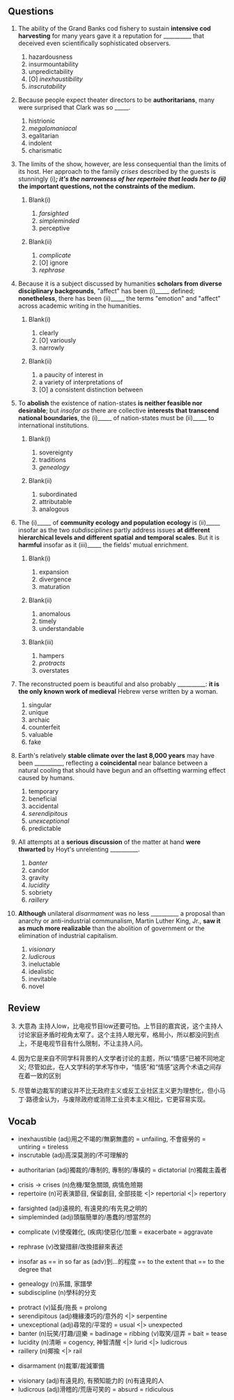 ## Questions

1. The ability of the Grand Banks cod fishery to sustain **intensive cod harvesting** for many years gave it a reputation for __________ that deceived even scientifically sophisticated observers.
	1. hazardousness
	1. insurmountability
	1. unpredictability
	1. [O] *inexhaustibility*
	1. *inscrutability*

2. Because people expect theater directors to be **authoritarians**, many were surprised that Clark was so _____.
	1. histrionic
	1. *megalomaniacal*
	1. egalitarian
	1. indolent
	1. charismatic

3. The limits of the show, however, are less consequential than the limits of its host. Her approach to the family *crises* described by the guests is stunningly (i)_____; it's the **narrowness** of her *repertoire* that leads her to (ii)_____ **the important questions, not the constraints of the medium.**
	1. Blank(i)
		1. *farsighted*
		1. *simpleminded*
		1. perceptive
	
	2. Blank(ii)
		1. *complicate*
		1. [O] ignore
		1. *rephrase*

4. Because it is a subject discussed by humanities **scholars from diverse disciplinary backgrounds**, "affect" has been (i)_____ defined; **nonetheless**, there has been (ii)_____ the terms "emotion" and "affect" across academic writing in the humanities.
	1. Blank(i)
		1. clearly
		1. [O] variously
		1. narrowly
	
	2. Blank(ii)
		1. a paucity of interest in
		1. a variety of interpretations of
		1. [O] a consistent distinction between

5. To **abolish** the existence of nation-states **is neither feasible nor desirable**; but *insofar as* there are collective **interests that transcend national boundaries**, the (i)_____ of nation-states must be (ii)_____ to international institutions.
	1. Blank(i)
		1. sovereignty
		1. traditions
		1. *genealogy*
	
	2. Blank(ii)
		1. subordinated
		1. attributable
		1. analogous

6. The (i)_____ of **community ecology and population ecology** is (ii)_____ insofar as the two *subdisciplines* partly address issues **at different hierarchical levels and different spatial and temporal scales**. But it is **harmful** insofar as it (iii)_____ the fields' mutual enrichment.
	1. Blank(i)
		1. expansion
		1. divergence
		1. maturation
	
	2. Blank(ii)
		1. anomalous
		1. timely
		1. understandable
	
	3. Blank(iii)
		1. hampers
		1. *protracts*
		1. overstates

7. The reconstructed poem is beautiful and also probably __________: **it is the only known work of medieval** Hebrew verse written by a woman.
	1. singular
	1. unique
	1. archaic
	1. counterfeit
	1. valuable
	1. fake

8. Earth's relatively **stable climate over the last 8,000 years** may have been __________, reflecting a **coincidental** near balance between a natural cooling that should have begun and an offsetting warming effect caused by humans.
	1. temporary
	1. beneficial
	1. accidental
	1. *serendipitous*
	1. *unexceptional*
	1. predictable

9. All attempts at a **serious discussion** of the matter at hand **were thwarted** by Hoyt's unrelenting __________.
	1. *banter*
	1. candor
	1. gravity
	1. *lucidity*
	1. sobriety
	1. *raillery*

10. **Although** unilateral *disarmament* was no less __________ a proposal than anarchy or anti-industrial communalism, Martin Luther King, Jr., **saw it as much more realizable** than the abolition of government or the elimination of industrial capitalism.
	1. *visionary*
	1. *ludicrous*
	1. ineluctable
	1. idealistic
	1. inevitable
	1. novel

## Review
3. 大意為 主持人low，比电视节目low还要可怕。上节目的嘉宾说，这个主持人讨论家庭矛盾时视角太窄了。这个主持人眼光窄，格局小，所以都没问到点上，不是电视节目有什么限制，不让主持人问。

4. 因为它是来自不同学科背景的人文学者讨论的主题，所以“情感”已被不同地定义; 尽管如此，在人文学科的学术写作中，“情感”和“情感”这两个术语之间存在着一致的区别

10. 尽管单边裁军的建议并不比无政府主义或反工业社区主义更为理想化，但小马丁·路德金认为，与废除政府或消除工业资本主义相比，它更容易实现。

## Vocab
+ inexhaustible (adj)用之不竭的/無窮無盡的 = unfailing, 不會疲勞的 = untiring = tireless
+ inscrutable (adj)高深莫測的/不可理解的
- authoritarian (adj)獨裁的/專制的, 專制的/專橫的 = dictatorial (n)獨裁主義者
* crisis -> crises (n)危機/緊急關頭, 病情危險期
* repertoire (n)可表演節目, 保留劇目, 全部技能 <|> repertorial <|> repertory
- farsighted (adj)遠視的, 有遠見的/有先見之明的
- simpleminded (adj)頭腦簡單的/愚蠢的/想當然的
+ complicate (v)使複雜化, (疾病)使惡化/加重 = exacerbate = aggravate
* rephrase (v)改變措辭/改換措辭來表述
+ insofar as == in so far as (adv)到…的程度 == to the extent that == to the degree that
- genealogy (n)系譜, 家譜學
- subdiscipline (n)學科的分支
+ protract (v)延長/拖長 = prolong
+ serendipitous (adj)機緣湊巧的/意外的 <|> serpentine
+ unexceptional (adj)尋常的/平常的 = usual <|> unexpected
+ banter (n)玩笑/打趣/逗樂 = badinage = ribbing (v)取笑/逗弄 = bait = tease
+ lucidity (n)清晰 = cogency, 神智清醒 <|> lurid <|> ludicrous
+ raillery (n)揶揄 <|> rail
- disarmament (n)裁軍/裁減軍備
+ visionary (adj)有遠見的, 有預知能力的 (n)有遠見的人
+ ludicrous (adj)滑稽的/荒唐可笑的 = absurd = ridiculous